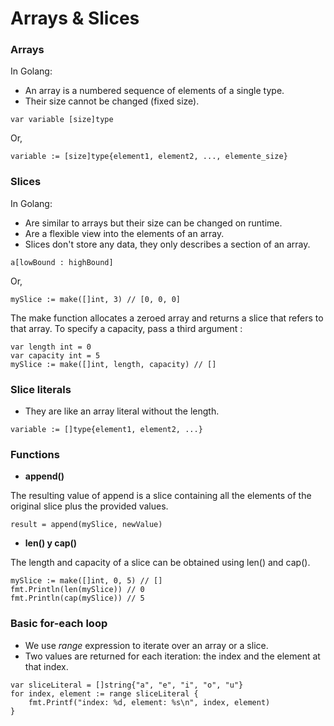 # Arrays & Slices
### Arrays
In Golang:
- An array is a numbered sequence of elements of a single type.
- Their size cannot be changed (fixed size).

```
var variable [size]type
```
Or,
```
variable := [size]type{element1, element2, ..., elemente_size}
```

### Slices
In Golang:
- Are similar to arrays but their size can be changed on runtime.
- Are a flexible view into the elements of an array.
- Slices don't store any data, they only describes a section of an array.

```
a[lowBound : highBound]
```
Or,
```
mySlice := make([]int, 3) // [0, 0, 0]
```
The make function allocates a zeroed array and returns a slice that refers to that array. To specify a capacity, pass a third argument :

```
var length int = 0
var capacity int = 5
mySlice := make([]int, length, capacity) // []
```


### Slice literals
- They are like an array literal without the length.
```
variable := []type{element1, element2, ...}
```

### Functions
- **append()**

The resulting value of append is a slice containing all the elements of the original slice plus the provided values.
```
result = append(mySlice, newValue)
```
- **len() y cap()**

The length and capacity of a slice can be obtained using len() and cap().
```
mySlice := make([]int, 0, 5) // []
fmt.Println(len(mySlice)) // 0
fmt.Println(cap(mySlice)) // 5
```

### Basic for-each loop
- We use *range* expression to iterate over an array or a slice.
- Two values are returned for each iteration: the index and the element at that index.

```
var sliceLiteral = []string{"a", "e", "i", "o", "u"}
for index, element := range sliceLiteral {
    fmt.Printf("index: %d, element: %s\n", index, element)
}
```

